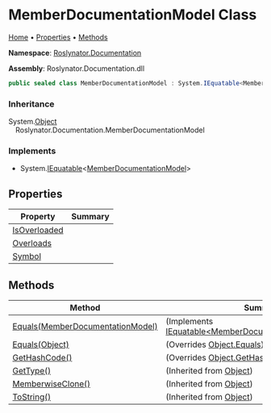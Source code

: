 <a name="_top"></a>

# MemberDocumentationModel Class

[Home](../../../README.md#_top) &#x2022; [Properties](#properties) &#x2022; [Methods](#methods)

**Namespace**: [Roslynator.Documentation](../README.md#_top)

**Assembly**: Roslynator\.Documentation\.dll

```csharp
public sealed class MemberDocumentationModel : System.IEquatable<MemberDocumentationModel>
```

### Inheritance

System\.[Object](https://docs.microsoft.com/en-us/dotnet/api/system.object)\
&emsp;Roslynator\.Documentation\.MemberDocumentationModel

### Implements

* System\.[IEquatable](https://docs.microsoft.com/en-us/dotnet/api/system.iequatable-1)\<[MemberDocumentationModel](#_top)>

## Properties

| Property | Summary |
| -------- | ------- |
| [IsOverloaded](IsOverloaded/README.md#_top) | |
| [Overloads](Overloads/README.md#_top) | |
| [Symbol](Symbol/README.md#_top) | |

## Methods

| Method | Summary |
| ------ | ------- |
| [Equals(MemberDocumentationModel)](Equals/README.md#Roslynator_Documentation_MemberDocumentationModel_Equals_Roslynator_Documentation_MemberDocumentationModel_) |  \(Implements [IEquatable\<MemberDocumentationModel>.Equals](https://docs.microsoft.com/en-us/dotnet/api/system.iequatable-1.equals)\) |
| [Equals(Object)](Equals/README.md#Roslynator_Documentation_MemberDocumentationModel_Equals_System_Object_) |  \(Overrides [Object.Equals](https://docs.microsoft.com/en-us/dotnet/api/system.object.equals)\) |
| [GetHashCode()](GetHashCode/README.md#_top) |  \(Overrides [Object.GetHashCode](https://docs.microsoft.com/en-us/dotnet/api/system.object.gethashcode)\) |
| [GetType()](https://docs.microsoft.com/en-us/dotnet/api/system.object.gettype) |  \(Inherited from [Object](https://docs.microsoft.com/en-us/dotnet/api/system.object)\) |
| [MemberwiseClone()](https://docs.microsoft.com/en-us/dotnet/api/system.object.memberwiseclone) |  \(Inherited from [Object](https://docs.microsoft.com/en-us/dotnet/api/system.object)\) |
| [ToString()](https://docs.microsoft.com/en-us/dotnet/api/system.object.tostring) |  \(Inherited from [Object](https://docs.microsoft.com/en-us/dotnet/api/system.object)\) |

